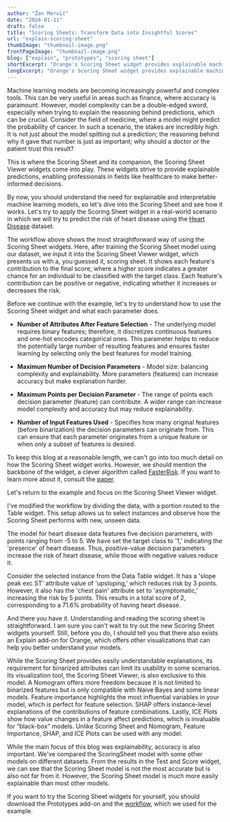 ```yaml
---
author: "Žan Mervič"
date: "2024-01-11"
draft: false
title: "Scoring Sheets: Transform Data into Insightful Scores"
url: "explain-scoring-sheet"
thumbImage: "thumbnail-image.png"
frontPageImage: "thumbnail-image.png"
blog: ["explain", "prototypes", "scoring sheet"]
shortExcerpt: "Orange's Scoring Sheet widget provides explainable machine learning predictions using a simple scoring system. Each feature's influence obtains an integer score, making it easier to understand and communicate the model, crucial in sectors where transparency is vital."
longExcerpt: "Orange's Scoring Sheet widget provides explainable machine learning predictions using a simple scoring system. Each feature's influence obtains an integer score, making it easier to understand and communicate the model, crucial in sectors where transparency is vital."
---
```


Machine learning models are becoming increasingly powerful and complex tools. This can be very useful in areas such as finance, where accuracy is paramount. However, model complexity can be a double-edged sword, especially when trying to explain the reasoning behind predictions, which can be crucial. Consider the field of medicine, where a model might predict the probability of cancer. In such a scenario, the stakes are incredibly high. It is not just about the model spitting out a prediction; the reasoning behind why it gave that number is just as important; why should a doctor or the patient trust this result?

This is where the Scoring Sheet and its companion, the Scoring Sheet Viewer widgets come into play. These widgets strive to provide explainable predictions, enabling professionals in fields like healthcare to make better-informed decisions.

By now, you should understand the need for explainable and interpretable machine learning models, so let's dive into the Scoring Sheet and see how it works. Let's try to apply the Scoring Sheet widget in a real-world scenario in which we will try to predict the risk of heart disease using the [Heart Disease](https://archive.ics.uci.edu/ml/datasets/heart+Disease) dataset.

<WindowScreenshot src="workflow.png"/>

The workflow above shows the most straightforward way of using the Scoring Sheet widgets. Here, after training the Scoring Sheet model using our dataset, we input it into the Scoring Sheet Viewer widget, which presents us with a, you guessed it, scoring sheet. It shows each feature's contribution to the final score, where a higher score indicates a greater chance for an individual to be classified with the target class. Each feature's contribution can be positive or negative, indicating whether it increases or decreases the risk.

<WindowScreenshot src="scoring-sheet-widget.png"/>

Before we continue with the example, let's try to understand how to use the Scoring Sheet widget and what each parameter does.

- **Number of Attributes After Feature Selection** - The underlying model requires binary features; therefore, it discretizes continuous features and one-hot encodes categorical ones. This parameter helps to reduce the potentially large number of resulting features and ensures faster learning by selecting only the best features for model training.

- **Maximum Number of Decision Parameters** - Model size: balancing complexity and explainability. More parameters (features) can increase accuracy but make explanation harder.

- **Maximum Points per Decision Parameter** - The range of points each decision parameter (feature) can contribute. A wider range can increase model complexity and accuracy but may reduce explainability.

- **Number of Input Features Used** - Specifies how many original features (before binarization) the decision parameters can originate from. This can ensure that each parameter originates from a unique feature or when only a subset of features is desired.

To keep this blog at a reasonable length, we can't go into too much detail on how the Scoring Sheet widget works. However, we should mention the backbone of the widget, a clever algorithm called [FasterRisk](https://github.com/jiachangliu/FasterRisk). If you want to learn more about it, consult the [paper](https://arxiv.org/abs/2210.05846).

Let's return to the example and focus on the Scoring Sheet Viewer widget.

<WindowScreenshot src="workflow-table.png"/>

I've modified the workflow by dividing the data, with a portion routed to the Table widget. This setup allows us to select instances and observe how the Scoring Sheet performs with new, unseen data.

The model for heart disease data features five decision parameters, with points ranging from -5 to 5. We have set the target class to '1,' indicating the 'presence' of heart disease. Thus, positive-value decision parameters increase the risk of heart disease, while those with negative values reduce it.

Consider the selected instance from the Data Table widget. It has a 'slope peak exc ST' attribute value of 'upsloping,' which reduces risk by 3 points. However, it also has the 'chest pain' attribute set to 'asymptomatic,' increasing the risk by 5 points. This results in a total score of 2, corresponding to a 71.6% probability of having heart disease.

And there you have it. Understanding and reading the scoring sheet is straightforward. I am sure you can't wait to try out the new Scoring Sheet widgets yourself. Still, before you do, I should tell you that there also exists an Explain add-on for Orange, which offers other visualizations that can help you better understand your models.

<WindowScreenshot src="visualizations.png"/>

While the Scoring Sheet provides easily understandable explanations, its requirement for binarized attributes can limit its usability in some scenarios. Its visualization tool, the Scoring Sheet Viewer, is also exclusive to this model. A Nomogram offers more freedom because it is not limited to binarized features but is only compatible with Naive Bayes and some linear models. Feature importance highlights the most influential variables in your model, which is perfect for feature selection. SHAP offers instance-level explanations of the contributions of feature combinations. Lastly, ICE Plots show how value changes in a feature affect predictions, which is invaluable for “black-box” models. Unlike Scoring Sheet and Nomogram, Feature Importance, SHAP, and ICE Plots can be used with any model.

<WindowScreenshot src="scoring.png"/>

While the main focus of this blog was explainability, accuracy is also important. We've compared the ScoringSheet model with some other models on different datasets. From the results in the Test and Score widget, we can see that the Scoring Sheet model is not the most accurate but is also not far from it. However, the Scoring Sheet model is much more easily explainable than most other models.

If you want to try the Scoring Sheet widgets for yourself, you should download the Prototypes add-on and the [workflow](explain-scoring-sheet.ows), which we used for the example.
